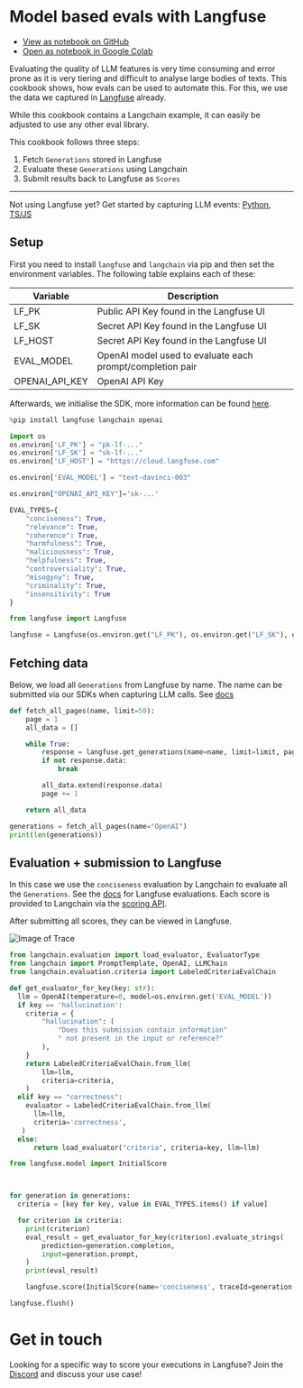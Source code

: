 # Model based evals with Langfuse

- [View as notebook on GitHub](https://github.com/langfuse/langfuse-docs/blob/main/src/ipynb/langfuse_docs_evals.ipynb)
- [Open as notebook in Google Colab](http://colab.research.google.com/github/langfuse/langfuse-docs/blob/main/src/ipynb/langfuse_docs_evals.ipynb)


Evaluating the quality of LLM features is very time consuming and error prone as it is very tiering and difficult to analyse large bodies of texts. This cookbook shows, how evals can be used to automate this. For this, we use the data we captured in [Langfuse](http://langfuse.com/) already.

While this cookbook contains a Langchain example, it can easily be adjusted to use any other eval library.

This cookbook follows three steps:
1. Fetch `Generations` stored in Langfuse
2. Evaluate these `Generations` using Langchain
3. Submit results back to Langfuse as `Scores`


----
Not using Langfuse yet? Get started by capturing LLM events: [Python](https://langfuse.com/docs/integrations/sdk/python), [TS/JS](https://langfuse.com/docs/integrations/sdk/typescript)

## Setup

First you need to install `langfuse` and `langchain` via pip and then set the environment variables. The following table explains each of these:


| Variable | Description |
| --- | --- |
| LF_PK | Public API Key found in the Langfuse UI
| LF_SK | Secret API Key found in the Langfuse UI
| LF_HOST | Secret API Key found in the Langfuse UI
| EVAL_MODEL | OpenAI model used to evaluate each prompt/completion pair
| OPENAI_API_KEY | OpenAI API Key


Afterwards, we initialise the SDK, more information can be found [here](https://langfuse.com/docs/integrations/sdk/python#1-installation).


```python
%pip install langfuse langchain openai
```


```python
import os
os.environ['LF_PK'] = "pk-lf-..."
os.environ['LF_SK'] = "sk-lf-..."
os.environ['LF_HOST'] = "https://cloud.langfuse.com"

os.environ['EVAL_MODEL'] = "text-davinci-003"

os.environ["OPENAI_API_KEY"]='sk-...'

EVAL_TYPES={
    "conciseness": True,
    "relevance": True,
    "coherence": True,
    "harmfulness": True,
    "maliciousness": True,
    "helpfulness": True,
    "controversiality": True,
    "misogyny": True,
    "criminality": True,
    "insensitivity": True
}

```


```python
from langfuse import Langfuse

langfuse = Langfuse(os.environ.get("LF_PK"), os.environ.get("LF_SK"), os.environ.get("LF_HOST"))
```

## Fetching data

Below, we load all `Generations` from Langfuse by name. The name can be submitted via our SDKs when capturing LLM calls. See [docs](https://langfuse.com/docs/integrations/sdk/python#generation)


```python
def fetch_all_pages(name, limit=50):
    page = 1
    all_data = []

    while True:
        response = langfuse.get_generations(name=name, limit=limit, page=page)
        if not response.data:
            break

        all_data.extend(response.data)
        page += 1

    return all_data
```


```python
generations = fetch_all_pages(name="OpenAI")
print(len(generations))
```

## Evaluation + submission to Langfuse

In this case we use the `conciseness` evaluation by Langchain to evaluate all the `Generations`. See the [docs](https://python.langchain.com/docs/guides/evaluation/) for Langfuse evaluations.
Each score is provided to Langchain via the [scoring API](https://langfuse.com/docs/scores).

After submitting all scores, they can be viewed in Langfuse.

![Image of Trace](https://langfuse.com/images/docs/trace.jpg)



```python
from langchain.evaluation import load_evaluator, EvaluatorType
from langchain import PromptTemplate, OpenAI, LLMChain
from langchain.evaluation.criteria import LabeledCriteriaEvalChain

def get_evaluator_for_key(key: str):
  llm = OpenAI(temperature=0, model=os.environ.get('EVAL_MODEL'))
  if key == 'hallucination':
    criteria = {
        "hallucination": (
            "Does this submission contain information"
            " not present in the input or reference?"
        ),
    }
    return LabeledCriteriaEvalChain.from_llm(
        llm=llm,
        criteria=criteria,
    )
  elif key == "correctness":
    evaluator = LabeledCriteriaEvalChain.from_llm(
      llm=llm,
      criteria='correctness',
   )
  else:
      return load_evaluator("criteria", criteria=key, llm=llm)

```


```python
from langfuse.model import InitialScore



for generation in generations:
  criteria = [key for key, value in EVAL_TYPES.items() if value]

  for criterion in criteria:
    print(criterion)
    eval_result = get_evaluator_for_key(criterion).evaluate_strings(
        prediction=generation.completion,
        input=generation.prompt,
    )
    print(eval_result)

    langfuse.score(InitialScore(name='conciseness', traceId=generation.trace_id, observationId=generation.id, value=eval_result["score"], comment=eval_result['reasoning']))

langfuse.flush()

```

# Get in touch

Looking for a specific way to score your executions in Langfuse? Join the [Discord](https://langfuse.com/discord) and discuss your use case!
